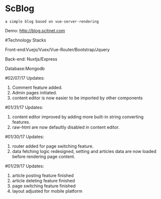 # ScBlog

    a simple blog based on vue-server-rendering

Demo: http://blog.scitnet.com

#Technology Stacks

Front-end:Vuejs/Vuex/Vue-Router/Bootstrap/Jquery

Back-end: Nuxtjs/Express

Database:Mongodb

#02/07/17 Updates:
1. Comment feature added.
2. Admin pages initiated.
3. content editor is now easier to be imported by other components

#01/31/17 Updates:
1. content editor improved by adding more built-in string converting features.
2. raw-html are now defaultly disabled in content editor.

#01/30/17 Updates:
1. router added for page switching feature.
2. data fetching logic redesigned, setting and articles data are now loaded before rendering page content.

#01/29/17 Updates:

1. article posting feature finished
2. article deleting feature finished
3. page switching feature finished
4. layout adjusted for mobile platform
